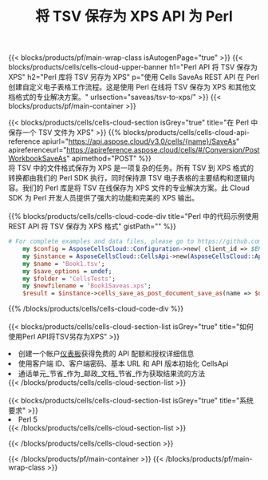 ﻿---
title: 将 TSV 保存为 XPS API 为 Perl
description: 用于 Microsoft Excel 和 OpenOffice Calc 的云 API 和 SDK。将电子表格转换为其他格式文件。
url: /zh/perl/saveas/tsv-to-xps/
---
{{< blocks/products/pf/main-wrap-class isAutogenPage="true" >}}
{{< blocks/products/cells/cells-cloud-upper-banner h1="Perl API 将 TSV 保存为 XPS" h2="Perl 库将 TSV 另存为 XPS" p="使用 Cells SaveAs REST API 在 Perl 创建自定义电子表格工作流程。这是使用 Perl 在线将 TSV 保存为 XPS 和其他文档格式的专业解决方案。" urlsection="saveas/tsv-to-xps/" >}}
{{< blocks/products/pf/main-container >}}

{{< blocks/products/cells/cells-cloud-section isGrey="true" title="在 Perl 中保存一个 TSV 文件为 XPS" >}}
{{% blocks/products/cells/cells-cloud-api-reference apiurl="https://api.aspose.cloud/v3.0/cells/{name}/SaveAs" apireferenceurl="https://apireference.aspose.cloud/cells/#/Conversion/PostWorkbookSaveAs" apimethod="POST" %}}
<br/>
将 TSV 中的文件格式保存为 XPS 是一项复杂的任务。所有 TSV 到 XPS 格式的转换都由我们的 Perl SDK 执行，同时保持源 TSV 电子表格的主要结构和逻辑内容。我们的 Perl 库是将 TSV 在线保存为 XPS 文件的专业解决方案。此 Cloud SDK 为 Perl 开发人员提供了强大的功能和完美的 XPS 输出。
<br/>
<br/>
{{% blocks/products/cells/cells-cloud-code-div title="Perl 中的代码示例使用 REST API 将 TSV 保存为 XPS 格式" gistPath="" %}}
  
```perl
# For complete examples and data files, please go to https://github.com/aspose-cells-cloud/aspose-cells-cloud-perl/
    my $config = AsposeCellsCloud::Configuration->new( client_id => $ENV{'ProductClientId'}, client_secret => $ENV{'ProductClientSecret'});
    my $instance = AsposeCellsCloud::CellsApi->new(AsposeCellsCloud::ApiClient->new( $config));
    my $name = 'Book1.tsv';
    my $save_options = undef;
    my $folder = 'CellsTests';
    my $newfilename = 'Book1Saveas.xps';
    $result = $instance->cells_save_as_post_document_save_as(name => $name,save_options => $save_options, newfilename => $newfilename, folder => $folder);
```
  
{{% /blocks/products/cells/cells-cloud-code-div %}}
<br/>
<br/>
{{< blocks/products/cells/cells-cloud-section-list isGrey="true" title="如何使用Perl API将TSV另存为XPS" >}}
<li>创建一个帐户<a href="https://dashboard.aspose.cloud/">仪表板</a>获得免费的 API 配额和授权详细信息</li>
<li>使用客户端 ID、客户端密码、基本 URL 和 API 版本初始化 CellsApi</li>
<li>通话单元_节省_作为_邮政_文档_节省_作为获取结果流的方法</li>
{{< /blocks/products/cells/cells-cloud-section-list >}}
<br/>
<br/>
{{< blocks/products/cells/cells-cloud-section-list isGrey="true" title="系统要求" >}}
<li>Perl 5</li>
{{< /blocks/products/cells/cells-cloud-section-list >}}

{{< /blocks/products/cells/cells-cloud-section >}}

{{< /blocks/products/pf/main-container >}}
{{< /blocks/products/pf/main-wrap-class >}}
